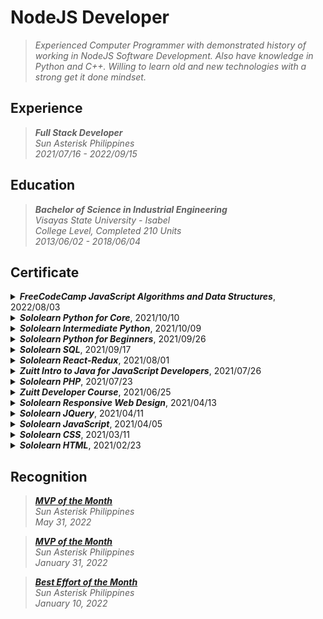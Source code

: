 # NodeJS Developer
> _Experienced Computer Programmer with demonstrated history of working in NodeJS Software Development. Also have knowledge in Python and C++. Willing to learn old and new technologies with a strong get it done mindset._

## Experience
> **_Full Stack Developer_** <br />
> _Sun Asterisk Philippines_ <br />
> _2021/07/16 - 2022/09/15_

## Education
> **_Bachelor of Science in Industrial Engineering_** <br />
> _Visayas State University - Isabel_ <br />
> _College Level, Completed 210 Units_ <br />
> _2013/06/02 - 2018/06/04_

## Certificate
<details>
<summary><i><b>FreeCodeCamp JavaScript Algorithms and Data Structures</b></i>, 2022/08/03</summary>
https://www.freecodecamp.org/certification/kentlouisetonino/javascript-algorithms-and-data-structures
</details>

<details>
<summary><i><b>Sololearn Python for Core</b></i>, 2021/10/10</summary>
https://www.sololearn.com/certificates/CT-UOJ7MU3L
</details>

<details>
<summary><i><b>Sololearn Intermediate Python</b></i>, 2021/10/09</summary>
https://www.sololearn.com/certificates/CT-LINAPDZ2
</details>

<details>
<summary><i><b>Sololearn Python for Beginners</b></i>, 2021/09/26</summary>
https://www.sololearn.com/certificates/CT-THPHVBQX
</details>

<details>
<summary><i><b>Sololearn SQL</b></i>, 2021/09/17</summary>
https://www.sololearn.com/certificates/CT-OYPTHJVE
</details>

<details>
<summary><i><b>Sololearn React-Redux</b></i>, 2021/08/01</summary>
https://www.sololearn.com/certificates/CT-BDZB6GLV
</details>

<details>
<summary><i><b>Zuitt Intro to Java for JavaScript Developers</b></i>, 2021/07/26</summary>
https://share.zertify.zuitt.co/certificate/dc3368df-b091-47e1-9bc9-e83e0d31bd77/
</details>

<details>
<summary><i><b>Sololearn PHP</b></i>, 2021/07/23</summary>
https://www.sololearn.com/certificates/CT-K6KUNZPR
</details>

<details>
<summary><i><b>Zuitt Developer Course</b></i>, 2021/06/25</summary>
https://share.zertify.zuitt.co/certificate/f34711fa-603a-437f-8869-77067de5f7fd/
</details>

<details>
<summary><i><b>Sololearn Responsive Web Design</b></i>, 2021/04/13</summary>
https://www.sololearn.com/certificates/CT-7IGP6UKW
</details>

<details>
<summary><i><b>Sololearn JQuery</b></i>, 2021/04/11</summary>
https://www.sololearn.com/certificates/CT-DUI5SMHW
</details>

<details>
<summary><i><b>Sololearn JavaScript</b></i>, 2021/04/05</summary>
https://www.sololearn.com/certificates/CT-TGX5B996
</details>

<details>
<summary><i><b>Sololearn CSS</b></i>, 2021/03/11</summary>
https://www.sololearn.com/certificates/CT-OZUWDTZB
</details>

<details>
<summary><i><b>Sololearn HTML</b></i>, 2021/02/23</summary>
https://www.sololearn.com/certificates/CT-MKBL8ITD
</details>

## Recognition
> [**_MVP of the Month_**](https://drive.google.com/file/d/1WyKKVrJi48XCmbakvXTDLkKrbKq5DCbt/view?usp=sharing) <br />
> _Sun Asterisk Philippines_ <br />
> _May 31, 2022_ <br />

> [**_MVP of the Month_**](https://drive.google.com/file/d/1_h991-mq964JwTuy9AIjDhuaC_mLOtd8/view?usp=sharing) <br />
> _Sun Asterisk Philippines_ <br />
> _January 31, 2022_ <br />

> [**_Best Effort of the Month_**](https://drive.google.com/file/d/1eAUAjS90T_2Z-OLYWnuSWSEhSf9Zxxpd/view?usp=sharing) <br />
> _Sun Asterisk Philippines_ <br />
> _January 10, 2022_ <br />
